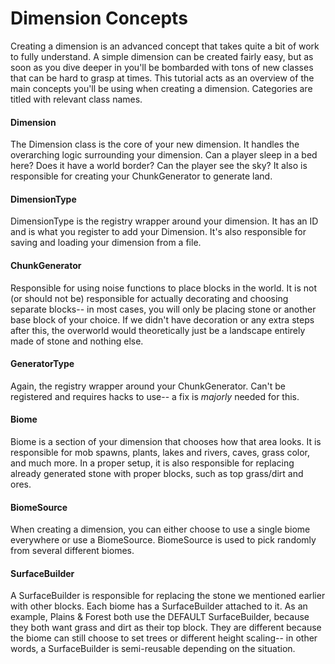# Dimension Concepts

Creating a dimension is an advanced concept that takes quite a bit of
work to fully understand. A simple dimension can be created fairly easy,
but as soon as you dive deeper in you'll be bombarded with tons of new
classes that can be hard to grasp at times. This tutorial acts as an
overview of the main concepts you'll be using when creating a dimension.
Categories are titled with relevant class names.

#### Dimension

The Dimension class is the core of your new dimension. It handles the
overarching logic surrounding your dimension. Can a player sleep in a
bed here? Does it have a world border? Can the player see the sky? It
also is responsible for creating your ChunkGenerator to generate land.

#### DimensionType

DimensionType is the registry wrapper around your dimension. It has an
ID and is what you register to add your Dimension. It's also responsible
for saving and loading your dimension from a file.

#### ChunkGenerator

Responsible for using noise functions to place blocks in the world. It
is not (or should not be) responsible for actually decorating and
choosing separate blocks-- in most cases, you will only be placing stone
or another base block of your choice. If we didn't have decoration or
any extra steps after this, the overworld would theoretically just be a
landscape entirely made of stone and nothing else.

#### GeneratorType

Again, the registry wrapper around your ChunkGenerator. Can't be
registered and requires hacks to use-- a fix is *majorly* needed for
this.

#### Biome

Biome is a section of your dimension that chooses how that area looks.
It is responsible for mob spawns, plants, lakes and rivers, caves, grass
color, and much more. In a proper setup, it is also responsible for
replacing already generated stone with proper blocks, such as top
grass/dirt and ores.

#### BiomeSource

When creating a dimension, you can either choose to use a single biome
everywhere or use a BiomeSource. BiomeSource is used to pick randomly
from several different biomes.

#### SurfaceBuilder

A SurfaceBuilder is responsible for replacing the stone we mentioned
earlier with other blocks. Each biome has a SurfaceBuilder attached to
it. As an example, Plains & Forest both use the DEFAULT SurfaceBuilder,
because they both want grass and dirt as their top block. They are
different because the biome can still choose to set trees or different
height scaling-- in other words, a SurfaceBuilder is semi-reusable
depending on the situation.
